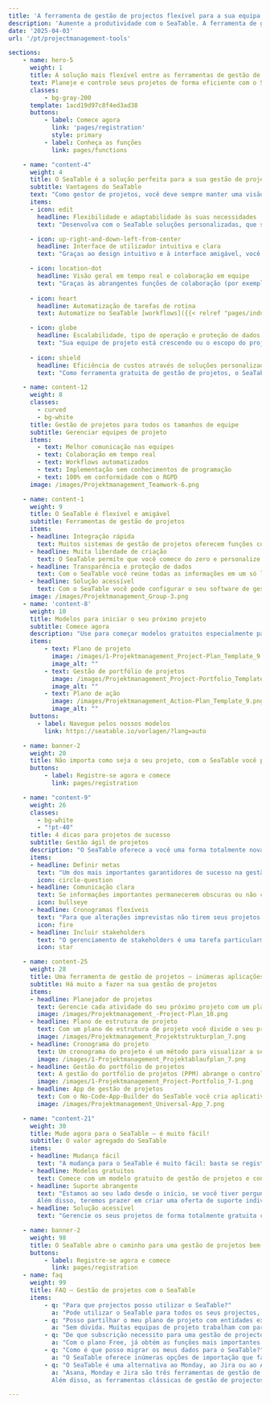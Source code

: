 ```yaml
---
title: 'A ferramenta de gestão de projectos flexível para a sua equipa'
description: 'Aumente a produtividade com o SeaTable. A ferramenta de gestão de projectos pode ser personalizada de acordo com as suas necessidades em passos simples'
date: '2025-04-03'
url: '/pt/projectmanagement-tools'

sections:
    - name: hero-5
      weight: 1
      title: A solução mais flexível entre as ferramentas de gestão de projetos
      text: Planeje e controle seus projetos de forma eficiente com o SeaTable. Trabalhe em equipe de forma colaborativa em tempo real e **otimize e automatize seus processos**. O SeaTable oferece todas as vantagens das ferramentas modernas de gestão de projetos de que você precisa para uma organização de projetos colaborativa. 
      classes:
          - bg-gray-200
      template: 1acd19d97c8f4ed3ad38
      buttons:
          - label: Comece agora
            link: 'pages/registration'
            style: primary
          - label: Conheça as funções
            link: pages/functions

    - name: "content-4"
      weight: 4
      title: O SeaTable é a solução perfeita para a sua gestão de projetos
      subtitle: Vantagens do SeaTable
      text: "Como gestor de projetos, você deve sempre manter uma visão geral para controlar projetos complexos de forma eficaz. No entanto, o software convencional para gestão de projetos muitas vezes atinge seus limites, especialmente quando se trata de gestão ágil de projetos. O SeaTable oferece a você uma excelente experiência, que se destaca pelas seguintes vantagens:"
      items:
      - icon: edit
        headline: Flexibilidade e adaptabilidade às suas necessidades
        text: "Desenvolva com o SeaTable soluções personalizadas, que se adaptam exatamente às suas necessidades. Não importa se você deseja começar com métodos ágeis de gestão de projetos ou manter uma visão geral com diagramas de Gantt clássicos: o SeaTable oferece a você a liberdade de realizar as suas ideias individuais de gestão eficiente de projetos."

      - icon: up-right-and-down-left-from-center
        headline: Interface de utilizador intuitiva e clara
        text: "Graças ao design intuitivo e à interface amigável, você representa o seu dia a dia de projeto de forma rápida e eficiente. Todos os dados são estruturados de forma clara em tabelas e podem ser visualizados de forma ilustrativa em calendários, organogramas, estatísticas, bem como em quadros Kanban e cronogramas com apenas alguns cliques."

      - icon: location-dot
        headline: Visão geral em tempo real e colaboração em equipe
        text: "Graças às abrangentes funções de colaboração (por exemplo, grupos, comentários e compartilhamentos), seus processos se encaixam e todos sabem o que fazer. No SeaTable, você se mantém atualizado – não importa se se trata da atribuição de tarefas, do acompanhamento do progresso ou da edição conjunta de documentos."
      
      - icon: heart
        headline: Automatização de tarefas de rotina
        text: Automatize no SeaTable [workflows]({{< relref "pages/industry-solutions/individual" >}}) recorrentes. Assim, você reduz o trabalho manual e minimiza os erros humanos. Através da API do SeaTable ou de plataformas de automatização como Zapier, Make e n8n você pode, além disso, integrar todas as suas ferramentas favoritas ao SeaTable.

      - icon: globe
        headline: Escalabilidade, tipo de operação e proteção de dados
        text: "Sua equipe de projeto está crescendo ou o escopo do projeto está mudando? O SeaTable cresce com você. Não importa quão grande seja sua equipe ou quão complexo seja o projeto: graças aos nossos pacotes na nuvem, você pode escalar como quiser. Seus dados são hospedados exclusivamente em servidores europeus e são protegidos de acordo com o RGPD."
      
      - icon: shield
        headline: Eficiência de custos através de soluções personalizadas
        text: "Como ferramenta gratuita de gestão de projetos, o SeaTable convence com sua eficiência de custos e flexibilidade: escolha entre diferentes modelos e adapte o seu software de gestão de projetos ao seu projeto. O SeaTable Free é permanentemente gratuito – você só escala quando necessário."

    - name: content-12
      weight: 8
      classes: 
        - curved
        - bg-white
      title: Gestão de projetos para todos os tamanhos de equipe
      subtitle: Gerenciar equipes de projeto
      items:
        - text: Melhor comunicação nas equipes
        - text: Colaboração em tempo real
        - text: Workflows automatizados
        - text: Implementação sem conhecimentos de programação
        - text: 100% em conformidade com o RGPD
      image: /images/Projektmanagement_Teamwork-6.png

    - name: content-1
      weight: 9
      title: O SeaTable é flexível e amigável
      subtitle: Ferramentas de gestão de projetos
      items:
      - headline: Integração rápida
        text: Muitos sistemas de gestão de projetos oferecem funções complicadas, que mais confundem do que ajudam. O SeaTable oferece uma interface intuitiva, modelos fáceis de usar e acessibilidade imediata.
      - headline: Muita liberdade de criação
        text: O SeaTable permite que você comece do zero e personalize seus processos individualmente. Você recebe todas as ferramentas necessárias para desenvolver o seu projeto de acordo com as suas ideias.
      - headline: Transparência e proteção de dados
        text: Com o SeaTable você reúne todas as informações em um só lugar, trabalha em projetos em conjunto e sincroniza as alterações em tempo real. Assim, surge transparência para todos os envolvidos no projeto. 
      - headline: Solução acessível
        text: Com o SeaTable você pode configurar o seu software de gestão de projetos individualmente. Você só paga pelas funções de que realmente precisa ou usa a versão gratuita, que você pode atualizar, se necessário – de forma transparente e justa.
      image: /images/Projektmanagement_Group-3.png
    - name: 'content-8'
      weight: 10
      title: Modelos para iniciar o seu próximo projeto
      subtitle: Comece agora
      description: "Use para começar modelos gratuitos especialmente para a gestão de projetos. Um curso online gratuito ajuda você passo a passo a criar uma primeira base própria. Experimente como é fácil elevar a gestão dos seus projetos para o próximo nível com o SeaTable!\n**Importe modelos com apenas um clique na sua conta SeaTable!**"
      items:
          - text: Plano de projeto
            image: /images/1-Projektmanagement_Project-Plan_Template_9.png
            image_alt: ""
          - text: Gestão de portfólio de projetos
            image: /images/Projektmanagement_Project-Portfolio_Template_9.png
            image_alt: ""
          - text: Plano de ação
            image: /images/Projektmanagement_Action-Plan_Template_9.png
            image_alt: ""
      buttons:
        - label: Navegue pelos nossos modelos
          link: https://seatable.io/vorlagen/?lang=auto

    - name: banner-2
      weight: 20
      title: Não importa como seja o seu projeto, com o SeaTable você pode realizá-lo
      buttons:
          - label: Registre-se agora e comece
            link: pages/registration

    - name: "content-9"
      weight: 26
      classes:
        - bg-white
        - "!pt-40"
      title: 4 dicas para projetos de sucesso
      subtitle: Gestão ágil de projetos
      description: "O SeaTable oferece a você uma forma totalmente nova de organizar a sua gestão de projetos: você se serve de um conjunto de ferramentas de software e monta o seu plano de projeto e os seus processos de acordo com os seus próprios desejos. Com estas 4 dicas, o seu próximo projeto no SeaTable funcionará sem problemas e com sucesso:"
      items:
      - headline: Definir metas
        text: "Um dos mais importantes garantidores de sucesso na gestão de projetos é que as metas do projeto estejam claramente definidas desde o início. Portanto, você deve esclarecer todas as metas do projeto no início e registrá-las de forma visível para todos com a ajuda de ferramentas de gestão de projetos como o SeaTable. Para uma apresentação clara, um plano de estrutura de projeto, por exemplo, é adequado."
        icon: circle-question
      - headline: Comunicação clara
        text: Se informações importantes permanecerem obscuras ou não chegarem a todos os envolvidos no projeto a tempo, isso pode levar a erros e atrasos. Um software de gestão de projetos como o SeaTable, portanto, possibilita a todos os stakeholders uma visão geral transparente da situação atual do projeto, trabalho colaborativo e comunicação direta.
        icon: bullseye
      - headline: Cronogramas flexíveis
        text: "Para que alterações imprevistas não tirem seus projetos do rumo, você deve apostar em ferramentas flexíveis de gestão de projetos, nas quais você pode alterar o seu plano de projeto de forma espontânea. Com o SeaTable você pode ajustar o cronograma de forma flexível na gestão de projetos, reagir a gargalos de recursos, redistribuir tarefas e, mesmo assim, manter a meta em mente."
        icon: fire
      - headline: Incluir stakeholders
        text: "O gerenciamento de stakeholders é uma tarefa particularmente crítica. Em uma ferramenta de gestão de projetos como o SeaTable você pode dar aos stakeholders acesso limitado aos dados do seu projeto. Configure automatizações para informá-los sobre marcos importantes ou enviar relatórios."
        icon: star

    - name: content-25
      weight: 28
      title: Uma ferramenta de gestão de projetos – inúmeras aplicações
      subtitle: Há muito a fazer na sua gestão de projetos
      items:
      - headline: Planejador de projetos
        text: Gerencie cada atividade do seu próximo projeto com um planejador de projetos claro. Com o modelo de plano de projeto do SeaTable você tem a ferramenta de planejamento de projetos perfeita para projetos grandes e pequenos.
        image: /images/Projektmanagement_-Project-Plan_10.png
      - headline: Plano de estrutura de projeto
        text: Com um plano de estrutura de projeto você divide o seu projeto em subtarefas planejáveis e pacotes de trabalho. Graças ao modelo de planejamento da estrutura de projeto do SeaTable isso é muito fácil.
        image: /images/Projektmanagement_Projektstrukturplan_7.png
      - headline: Cronograma do projeto
        text: Um cronograma do projeto é um método para visualizar a sequência cronológica das atividades em um projeto. No SeaTable você pode usar para isso o plugin da linha do tempo.
        image: /images/1-Projektmanagement_Projektablaufplan_7.png
      - headline: Gestão do portfólio de projetos
        text: A gestão do portfólio de projetos (PPM) abrange o controle de todos os projetos de uma organização. A gestão do portfólio de projetos é intensiva em dados e exige a avaliação de muitos projetos.
        image: /images/1-Projektmanagement_Project-Portfolio_7-1.png
      - headline: App de gestão de projetos
        text: Com o No-Code-App-Builder do SeaTable você cria aplicativos baseados na web – sem nenhum conhecimento de programação. Em um tal App de gestão de projetos ou App de planejamento de projetos você pode controlar exatamente quem pode ver quais dados e como eles são visualizados.
        image: /images/Projektmanagement_Universal-App_7.png

    - name: "content-21"
      weight: 30
      title: Mude agora para o SeaTable – é muito fácil!
      subtitle: O valor agregado do SeaTable
      items:
      - headline: Mudança fácil
        text: "A mudança para o SeaTable é muito fácil: basta se registrar com seu endereço de e-mail e começar diretamente – sem cartão de crédito, sem custos ocultos!<br><br>O SeaTable oferece inúmeras opções de importação, que facilitam a migração dos seus dados e a mudança das suas ferramentas de gestão de projetos anteriores."
      - headline: Modelos gratuitos
        text: Comece com um modelo gratuito de gestão de projetos e convença-se você mesmo do desempenho e da flexibilidade do SeaTable! Você vai notar rapidamente como o SeaTable pode elevar a sua gestão de projetos para um novo nível. Carregue os seus próprios dados e em pouco tempo o seu novo sistema de gestão de projetos estará pronto para uso.
      - headline: Suporte abrangente
        text: "Estamos ao seu lado desde o início, se você tiver perguntas sobre a nossa ferramenta gratuita de gestão de projetos: use mais de 350 artigos de ajuda, o curso online para iniciantes, tutoriais do YouTube ou o nosso fórum da comunidade.
        Além disso, teremos prazer em criar uma oferta de suporte individual para que você possa aproveitar todo o potencial do SeaTable nos seus projetos."
      - headline: Solução acessível
        text: "Gerencie os seus projetos de forma totalmente gratuita com a versão Free do SeaTable – ou dimensione o SeaTable de acordo com as suas necessidades: se você precisar de funções avançadas ou mais capacidades de armazenamento para os seus projetos, você pode simplesmente atualizar para uma versão premium acessível."

    - name: banner-2
      weight: 98
      title: O SeaTable abre o caminho para uma gestão de projetos bem-sucedida
      buttons:
          - label: Registre-se agora e comece
            link: pages/registration
    - name: faq
      weight: 99
      title: FAQ – Gestão de projetos com o SeaTable
      items:
          - q: "Para que projectos posso utilizar o SeaTable?"
            a: "Pode utilizar o SeaTable para todos os seus projectos, por exemplo, projectos de software, projectos de construção ou desenvolvimento de produtos. Graças aos tipos de colunas flexíveis e às opções de visualização versáteis, o SeaTable é a solução perfeita para todos os desafios que um gestor de projectos enfrenta."
          - q: "Posso partilhar o meu plano de projeto com entidades externas?"
            a: "Sem dúvida. Muitas equipas de projeto trabalham com partes interessadas externas através de uma aplicação de gestão de projectos ou diretamente no SeaTable. Em ambos os casos, utiliza aprovações e autorizações para determinar quem pode aceder a que conteúdo."
          - q: "De que subscrição necessito para uma gestão de projectos eficiente?"
            a: "Com o plano Free, já obtém as funções mais importantes para projectos e equipas mais pequenos. Com o plano Plus, a colaboração com intervenientes externos é muito mais fácil graças às opções de partilha alargadas e os limites de armazenamento mais elevados permitem-lhe gerir projectos maiores. Por fim, o plano Enterprise acrescenta automação, personalização alargada e armazenamento de grandes volumes de dados para projectos com grande volume de dados."
          - q: "Como é que posso migrar os meus dados para o SeaTable?"
            a: "O SeaTable oferece inúmeras opções de importação que facilitam a migração dos seus dados e a mudança das suas ferramentas de gestão de projectos anteriores. Carregue os seus dados existentes e o seu novo sistema de gestão de projectos estará pronto a funcionar num instante. Graças à interface de utilizador gráfica e intuitiva, irá encontrar rapidamente o seu caminho."
          - q: "O SeaTable é uma alternativa ao Monday, ao Jira ou ao Asana?"
            a: "Asana, Monday e Jira são três ferramentas de gestão de projetos bem conhecidas que muitas equipas em todo o mundo utilizam. Se está a perguntar-se se estas ferramentas de gestão de projetos são gratuitas, a resposta é não - exceto em versões muito limitadas. Ao contrário do SeaTable, tem de aceitar custos elevados, especialmente para equipas maiores, uma vez que são incorridos montantes de dois dígitos por utilizador e por mês. Se quiser executar a gestão de projectos com o Monday, Jira ou Asana, pode ficar muito caro. O SeaTable, por outro lado, é uma ferramenta de gestão de projectos gratuita convincente para equipas de qualquer dimensão, graças à sua extensa subscrição gratuita.
            Além disso, as ferramentas clássicas de gestão de projectos são menos intuitivas do que o SeaTable. Isto é especialmente verdade para as ferramentas de gestão de projectos gratuitas. A riqueza de funções pode ser esmagadora para os principiantes, especialmente se quiser mapear a sua gestão de projectos na segunda-feira. O Jira é particularmente especializado em projectos de software e gestão ágil de projectos de acordo com o Scrum, o que já requer muitos conhecimentos. O facto de a maioria dos participantes no projeto ter de adquirir primeiro estes conhecimentos significa que a familiarização leva um tempo relativamente longo, ao passo que pode começar imediatamente com o SeaTable. O Asana e o Jira também são menos flexíveis do que o SeaTable e não são recomendados para projectos com grande volume de dados. Leia mais sobre este assunto no nosso [blogue]({{< relref \"posts\" >}})."

---
```

